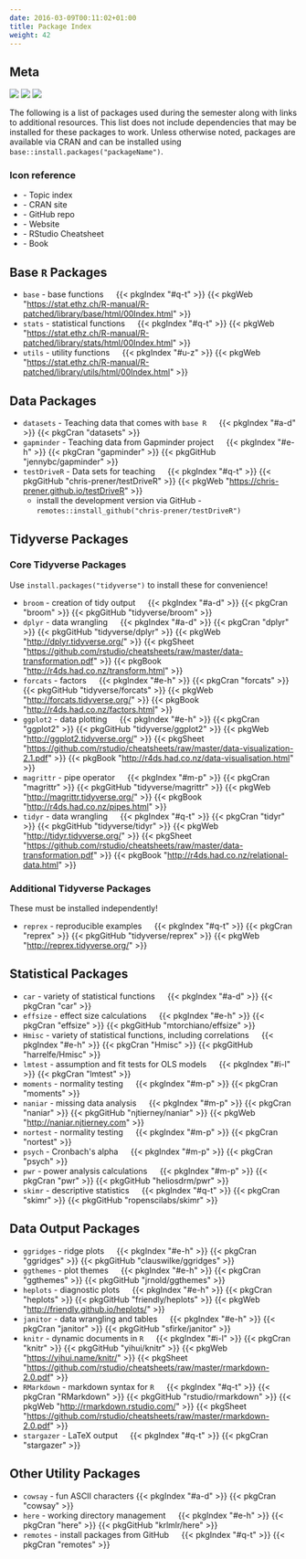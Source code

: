```yaml
---
date: 2016-03-09T00:11:02+01:00
title: Package Index
weight: 42
---
```


## Meta 

![](https://img.shields.io/badge/semester-fall%202018-orange.svg) ![](https://img.shields.io/badge/release-full-brightgreen.svg) 
![](https://img.shields.io/badge/last%20update-2018--07--27-brightgreen.svg)

The following is a list of packages used during the semester along with links to additional resources. This list does not include dependencies that may be installed for these packages to work. Unless otherwise noted, packages are available via CRAN and can be installed using `base::install.packages("packageName")`.

### Icon reference

- <i class="pgkIndex"><i class="fas fa-list"></i></i> - Topic index
- <i class="pkgResource"><i class="fas fa-database"></i></i> - CRAN site
- <i class="pkgResource"><i class="fab fa-github"></i></i> - GitHub repo
- <i class="pkgResource"><i class="fas fa-home"></i></i> - Website
- <i class="pkgResource"><i class="fas fa-file"></i></i> - RStudio Cheatsheet
- <i class="pkgResource"><i class="fas fa-book"></i></i> - Book

## Base `R` Packages
- `base` - base functions &emsp; {{< pkgIndex "#q-t" >}} {{< pkgWeb "https://stat.ethz.ch/R-manual/R-patched/library/base/html/00Index.html" >}}
- `stats` - statistical functions &emsp; {{< pkgIndex "#q-t" >}} {{< pkgWeb "https://stat.ethz.ch/R-manual/R-patched/library/stats/html/00Index.html"  >}}
- `utils` - utility functions &emsp; {{< pkgIndex "#u-z" >}} {{< pkgWeb "https://stat.ethz.ch/R-manual/R-patched/library/utils/html/00Index.html" >}}

## Data Packages
- `datasets` - Teaching data that comes with `base R` &emsp; {{< pkgIndex "#a-d" >}} {{< pkgCran "datasets" >}}
- `gapminder` - Teaching data from Gapminder project &emsp; {{< pkgIndex "#e-h" >}} {{< pkgCran "gapminder" >}} {{< pkgGitHub "jennybc/gapminder" >}}
- `testDriveR` - Data sets for teaching &emsp; {{< pkgIndex "#q-t" >}} {{< pkgGitHub "chris-prener/testDriveR" >}} {{< pkgWeb "https://chris-prener.github.io/testDriveR" >}}
  - install the development version via GitHub - `remotes::install_github("chris-prener/testDriveR")`

## Tidyverse Packages

### Core Tidyverse Packages
Use `install.packages("tidyverse")` to install these for convenience!

- `broom` - creation of tidy output &emsp; {{< pkgIndex "#a-d" >}} {{< pkgCran "broom" >}} {{< pkgGitHub "tidyverse/broom" >}}
- `dplyr` - data wrangling &emsp; {{< pkgIndex "#a-d" >}} {{< pkgCran "dplyr" >}} {{< pkgGitHub "tidyverse/dplyr" >}} {{< pkgWeb "http://dplyr.tidyverse.org/" >}} {{< pkgSheet "https://github.com/rstudio/cheatsheets/raw/master/data-transformation.pdf" >}} {{< pkgBook "http://r4ds.had.co.nz/transform.html" >}}
- `forcats` - factors &emsp; {{< pkgIndex "#e-h" >}} {{< pkgCran "forcats" >}} {{< pkgGitHub "tidyverse/forcats" >}} {{< pkgWeb "http://forcats.tidyverse.org/" >}} {{< pkgBook "http://r4ds.had.co.nz/factors.html" >}}
- `ggplot2` - data plotting &emsp; {{< pkgIndex "#e-h" >}} {{< pkgCran "ggplot2" >}} {{< pkgGitHub "tidyverse/ggplot2" >}} {{< pkgWeb "http://ggplot2.tidyverse.org/" >}} {{< pkgSheet "https://github.com/rstudio/cheatsheets/raw/master/data-visualization-2.1.pdf" >}} {{< pkgBook "http://r4ds.had.co.nz/data-visualisation.html" >}}
- `magrittr` - pipe operator &emsp; {{< pkgIndex "#m-p" >}} {{< pkgCran "magrittr" >}} {{< pkgGitHub "tidyverse/magrittr" >}} {{< pkgWeb "http://magrittr.tidyverse.org/" >}} {{< pkgBook "http://r4ds.had.co.nz/pipes.html" >}}
- `tidyr` - data wrangling &emsp; {{< pkgIndex "#q-t" >}} {{< pkgCran "tidyr" >}} {{< pkgGitHub "tidyverse/tidyr" >}} {{< pkgWeb "http://tidyr.tidyverse.org/" >}} {{< pkgSheet "https://github.com/rstudio/cheatsheets/raw/master/data-transformation.pdf" >}} {{< pkgBook "http://r4ds.had.co.nz/relational-data.html" >}}

### Additional Tidyverse Packages
These must be installed independently!

- `reprex` - reproducible examples &emsp; {{< pkgIndex "#q-t" >}} {{< pkgCran "reprex" >}} {{< pkgGitHub "tidyverse/reprex" >}} {{< pkgWeb "http://reprex.tidyverse.org/" >}}

## Statistical Packages
- `car` - variety of statistical functions &emsp; {{< pkgIndex "#a-d" >}} {{< pkgCran "car" >}}
- `effsize` - effect size calculations &emsp; {{< pkgIndex "#e-h" >}} {{< pkgCran "effsize" >}} {{< pkgGitHub "mtorchiano/effsize" >}}
- `Hmisc` - variety of statistical functions, including correlations &emsp; {{< pkgIndex "#e-h" >}} {{< pkgCran "Hmisc" >}} {{< pkgGitHub "harrelfe/Hmisc" >}}
- `lmtest` - assumption and fit tests for OLS models &emsp; {{< pkgIndex "#i-l" >}} {{< pkgCran "lmtest" >}}
- `moments` - normality testing &emsp; {{< pkgIndex "#m-p" >}} {{< pkgCran "moments" >}}
- `naniar` - missing data analysis &emsp; {{< pkgIndex "#m-p" >}} {{< pkgCran "naniar" >}} {{< pkgGitHub "njtierney/naniar" >}} {{< pkgWeb "http://naniar.njtierney.com" >}}
- `nortest` - normality testing &emsp; {{< pkgIndex "#m-p" >}} {{< pkgCran "nortest" >}}
- `psych` - Cronbach's alpha &emsp; {{< pkgIndex "#m-p" >}} {{< pkgCran "psych" >}}
- `pwr` - power analysis calculations &emsp; {{< pkgIndex "#m-p" >}} {{< pkgCran "pwr" >}} {{< pkgGitHub "heliosdrm/pwr" >}}
- `skimr` - descriptive statistics &emsp; {{< pkgIndex "#q-t" >}} {{< pkgCran "skimr" >}} {{< pkgGitHub "ropenscilabs/skimr" >}}

## Data Output Packages
- `ggridges` - ridge plots &emsp; {{< pkgIndex "#e-h" >}} {{< pkgCran "ggridges" >}} {{< pkgGitHub "clauswilke/ggridges" >}}
- `ggthemes` - plot themes &emsp; {{< pkgIndex "#e-h" >}} {{< pkgCran "ggthemes" >}} {{< pkgGitHub "jrnold/ggthemes" >}}
- `heplots` - diagnostic plots &emsp; {{< pkgIndex "#e-h" >}} {{< pkgCran "heplots" >}} {{< pkgGitHub "friendly/heplots" >}} {{< pkgWeb "http://friendly.github.io/heplots/" >}}
- `janitor` - data wrangling and tables &emsp; {{< pkgIndex "#e-h" >}} {{< pkgCran "janitor" >}} {{< pkgGitHub "sfirke/janitor" >}}
- `knitr` - dynamic documents in `R` &emsp; {{< pkgIndex "#i-l" >}} {{< pkgCran "knitr" >}} {{< pkgGitHub "yihui/knitr" >}} {{< pkgWeb "https://yihui.name/knitr/" >}} {{< pkgSheet "https://github.com/rstudio/cheatsheets/raw/master/rmarkdown-2.0.pdf" >}}
- `RMarkdown` - markdown syntax for `R` &emsp; {{< pkgIndex "#q-t" >}} {{< pkgCran "RMarkdown" >}} {{< pkgGitHub "rstudio/rmarkdown" >}} {{< pkgWeb "http://rmarkdown.rstudio.com/" >}} {{< pkgSheet "https://github.com/rstudio/cheatsheets/raw/master/rmarkdown-2.0.pdf" >}}
- `stargazer` - LaTeX output &emsp; {{< pkgIndex "#q-t" >}} {{< pkgCran "stargazer" >}}

## Other Utility Packages
- `cowsay` - fun ASCII characters {{< pkgIndex "#a-d" >}} {{< pkgCran "cowsay" >}}
- `here` - working directory management &emsp; {{< pkgIndex "#e-h" >}} {{< pkgCran "here" >}} {{< pkgGitHub "krlmlr/here" >}}
- `remotes` - install packages from GitHub &emsp; {{< pkgIndex "#q-t" >}} {{< pkgCran "remotes" >}}
